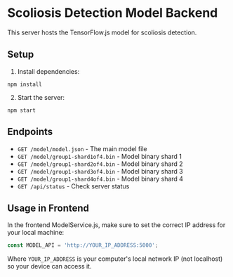 # Scoliosis Detection Model Backend

This server hosts the TensorFlow.js model for scoliosis detection.

## Setup

1. Install dependencies:
```
npm install
```

2. Start the server:
```
npm start
```

## Endpoints

- `GET /model/model.json` - The main model file
- `GET /model/group1-shard1of4.bin` - Model binary shard 1
- `GET /model/group1-shard2of4.bin` - Model binary shard 2
- `GET /model/group1-shard3of4.bin` - Model binary shard 3
- `GET /model/group1-shard4of4.bin` - Model binary shard 4
- `GET /api/status` - Check server status

## Usage in Frontend

In the frontend ModelService.js, make sure to set the correct IP address for your local machine:

```js
const MODEL_API = 'http://YOUR_IP_ADDRESS:5000';
```

Where `YOUR_IP_ADDRESS` is your computer's local network IP (not localhost) so your device can access it. 